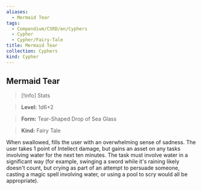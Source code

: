 ```yaml
---
aliases:
  - Mermaid Tear
tags:
  - Compendium/CSRD/en/Cyphers
  - Cypher
  - Cypher/Fairy-Tale
title: Mermaid Tear
collection: Cyphers
kind: Cypher
---
```

## Mermaid Tear    
>[!info] Stats    
> **Level:** 1d6+2    
> **Form:** Tear-Shaped Drop of Sea Glass    
> **Kind:** Fairy Tale  
    
When swallowed, fills the user with an overwhelming sense of sadness. The user takes 1 point of Intellect damage, but gains an asset on any tasks involving water for the next ten minutes. The task must involve water in a significant way (for example, swinging a sword while it's raining likely doesn't count, but crying as part of an attempt to persuade someone, casting a magic spell involving water, or using a pool to scry would all be appropriate).